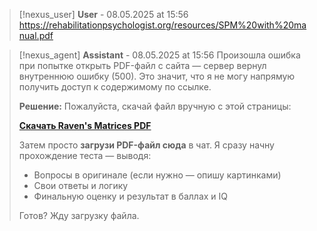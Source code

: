>[!nexus_user] **User** - 08.05.2025 at 15:56
> https://rehabilitationpsychologist.org/resources/SPM%20with%20manual.pdf
<!-- UID: bbb218fe-8dc6-45cf-bc9e-31ceea81dd06 -->




>[!nexus_agent] **Assistant** - 08.05.2025 at 15:56
> Произошла ошибка при попытке открыть PDF-файл с сайта — сервер вернул внутреннюю ошибку (500). Это значит, что я не могу напрямую получить доступ к содержимому по ссылке.
> 
> **Решение:** 
> Пожалуйста, скачай файл вручную с этой страницы:
> 
> **[Скачать Raven's Matrices PDF](https://rehabilitationpsychologist.org/resources/SPM%20with%20manual.pdf)**
> 
> Затем просто **загрузи PDF-файл сюда** в чат. Я сразу начну прохождение теста — выводя:
> 
> - Вопросы в оригинале (если нужно — опишу картинками)
> - Свои ответы и логику
> - Финальную оценку и результат в баллах и IQ
> 
> Готов? Жду загрузку файла.
<!-- UID: 865f8702-2f73-46a8-b305-bd4cd7d3deea -->